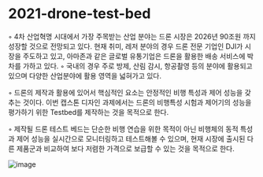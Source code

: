 # 2021-drone-test-bed

◦ 4차 산업혁명 시대에서 가장 주목받는 산업 분야는 드론 시장은 2026년 90조원 까지 성장할 것으로 전망되고 있다. 
현재 취미, 레저 분야의 경우 드론 전문 기업인 DJI가 시장을 주도하고 있고, 아마존과 같은 글로벌 유통기업은 드론을 활용한 배송 서비스에 박차를 가하고 있다. 
◦ 국내의 경우 주로 방제, 산림 감시, 항공촬영 등의 분야에 활용되고 있으며 다양한 산업분야에 활용 영역을 넓혀가고 있다. 

◦ 드론의 제작과 활용에 있어서 핵심적인 요소는 안정적인 비행 특성과 제어 성능을 갖추는 것이다. 
이번 캡스톤 디자인 과제에서는 드론의 비행특성 시험과 제어기의 성능을 평가하기 위한 Testbed를 제작하는 것을 목적으로 한다.

◦ 제작될 드론 테스트 베드는 단순한 비행 연습을 위한 목적이 아닌 비행체의 동적 특성과 제어 성능을 실시간으로 모니터링하고 테스트해볼 수 있으며, 
현재 시장에 출시된 다른 제품군과 비교하여 보다 저렴한 가격으로 보급할 수 있는 것을 목적으로 한다.

![image](https://github.com/kim6419/2021-drone-test-bed/assets/66951036/b5c1aa63-34d4-4c26-8f6c-75ff862146a9)


